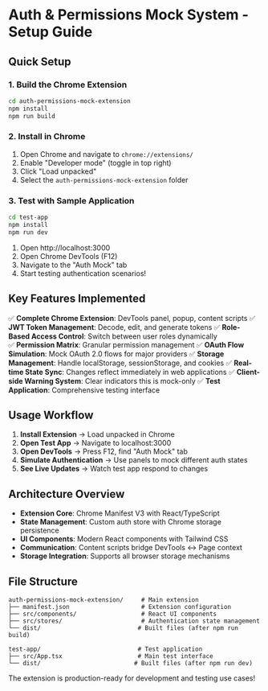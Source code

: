 # Auth & Permissions Mock System - Setup Guide

## Quick Setup

### 1. Build the Chrome Extension

```bash
cd auth-permissions-mock-extension
npm install
npm run build
```

### 2. Install in Chrome

1. Open Chrome and navigate to `chrome://extensions/`
2. Enable "Developer mode" (toggle in top right)
3. Click "Load unpacked"
4. Select the `auth-permissions-mock-extension` folder

### 3. Test with Sample Application

```bash
cd test-app
npm install
npm run dev
```

1. Open http://localhost:3000
2. Open Chrome DevTools (F12)
3. Navigate to the "Auth Mock" tab
4. Start testing authentication scenarios!

## Key Features Implemented

✅ **Complete Chrome Extension**: DevTools panel, popup, content scripts
✅ **JWT Token Management**: Decode, edit, and generate tokens
✅ **Role-Based Access Control**: Switch between user roles dynamically  
✅ **Permission Matrix**: Granular permission management
✅ **OAuth Flow Simulation**: Mock OAuth 2.0 flows for major providers
✅ **Storage Management**: Handle localStorage, sessionStorage, and cookies
✅ **Real-time State Sync**: Changes reflect immediately in web applications
✅ **Client-side Warning System**: Clear indicators this is mock-only
✅ **Test Application**: Comprehensive testing interface

## Usage Workflow

1. **Install Extension** → Load unpacked in Chrome
2. **Open Test App** → Navigate to localhost:3000
3. **Open DevTools** → Press F12, find "Auth Mock" tab
4. **Simulate Authentication** → Use panels to mock different auth states
5. **See Live Updates** → Watch test app respond to changes

## Architecture Overview

- **Extension Core**: Chrome Manifest V3 with React/TypeScript
- **State Management**: Custom auth store with Chrome storage persistence
- **UI Components**: Modern React components with Tailwind CSS
- **Communication**: Content scripts bridge DevTools ↔ Page context
- **Storage Integration**: Supports all browser storage mechanisms

## File Structure

```
auth-permissions-mock-extension/     # Main extension
├── manifest.json                    # Extension configuration
├── src/components/                  # React UI components
├── src/stores/                      # Authentication state management
└── dist/                           # Built files (after npm run build)

test-app/                           # Test application
├── src/App.tsx                     # Main test interface
└── dist/                          # Built files (after npm run dev)
```

The extension is production-ready for development and testing use cases!